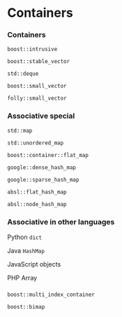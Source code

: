 # Containers

### Containers

`boost::intrusive`

`boost::stable_vector`

`std::deque`

`boost::small_vector`

`folly::small_vector`

### Associative special

`std::map`

`std::unordered_map`

`boost::container::flat_map`

`google::dense_hash_map`

`google::sparse_hash_map`

`absl::flat_hash_map`

`absl::node_hash_map`

### Associative in other languages

Python `dict`

Java `HashMap`

JavaScript objects

PHP Array

### 

`boost::multi_index_container`

`boost::bimap`
